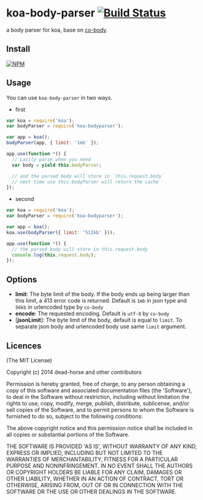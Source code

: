 koa-body-parser [![Build Status](https://secure.travis-ci.org/dead-horse/koa-body-parser.png)](http://travis-ci.org/dead-horse/koa-body-parser)
===============

a body parser for koa, base on [co-body](https://github.com/visionmedia/co-body).

## Install

[![NPM](https://nodei.co/npm/koa-bodyparser.png?downloads=true)](https://nodei.co/npm/koa-bodyparser/)

## Usage

You can use `koa-body-parser` in two ways.

* first

```js
var koa = require('koa');
var bodyParser = require('koa-bodyparser');

var app = koa();
bodyParser(app, { limit: '1mb' });

app.use(function *() {
  // Lazily parse when you need
  var body = yield this.bodyParser;

  // and the parsed body will store in `this.request.body`
  // next time use this.bodyParser will return the cache
});
```

* second

```js
var koa = require('koa');
var bodyParser = require('koa-bodyparser');

var app = koa();
koa.use(bodyParser({ limit: '512kb' }));

app.use(function *() {
  // the parsed body will store in this.request.body
  console.log(this.request.body);
});
```

## Options

* **limit**: The byte limit of the body. If the body ends up being larger than this limit, a 413 error code is returned. Default is `1mb` in json type and `56kb` in urlencoded type by `co-body`
* **encode**: The requested encoding. Default is `utf-8` by `co-body`
* [**jsonLimit**]: The byte limit of the body, default is equal to `limit`. To separate json body and urlencoded body use same `limit` argument.

## Licences
(The MIT License)

Copyright (c) 2014 dead-horse and other contributors

Permission is hereby granted, free of charge, to any person obtaining a copy of this software and associated documentation files (the 'Software'), to deal in the Software without restriction, including without limitation the rights to use, copy, modify, merge, publish, distribute, sublicense, and/or sell copies of the Software, and to permit persons to whom the Software is furnished to do so, subject to the following conditions:

The above copyright notice and this permission notice shall be included in all copies or substantial portions of the Software.

THE SOFTWARE IS PROVIDED 'AS IS', WITHOUT WARRANTY OF ANY KIND, EXPRESS OR IMPLIED, INCLUDING BUT NOT LIMITED TO THE WARRANTIES OF MERCHANTABILITY, FITNESS FOR A PARTICULAR PURPOSE AND NONINFRINGEMENT. IN NO EVENT SHALL THE AUTHORS OR COPYRIGHT HOLDERS BE LIABLE FOR ANY CLAIM, DAMAGES OR OTHER LIABILITY, WHETHER IN AN ACTION OF CONTRACT, TORT OR OTHERWISE, ARISING FROM, OUT OF OR IN CONNECTION WITH THE SOFTWARE OR THE USE OR OTHER DEALINGS IN THE SOFTWARE.
